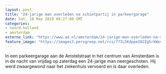 ```yaml
---
layout: post
title: "24-jarige man overleden na schietpartij in parkeergarage"
date: Sat, 18 May 2019 09:27:00 GMT
categories: 
- noord-holland 
- amsterdam 
externe_link: "https://www.ad.nl/amsterdam/24-jarige-man-overleden-na-schietpartij-in-parkeergarage~a0dcc4ae/"
feature_image: "https://images3.persgroep.net/rcs/f7IL5KdppeI02Zg5rkWov7vRztk/diocontent/146507196/_fitwidth/400/?appId=21791a8992982cd8da851550a453bd7f&quality=0.7"
---
```


In een parkeergarage aan de Amstelstraat in het centrum van Amsterdam is in de nacht van vrijdag op zaterdag een 24-jarige man neergeschoten. Hij werd zwaargewond naar het ziekenhuis vervoerd en is daar overleden.
